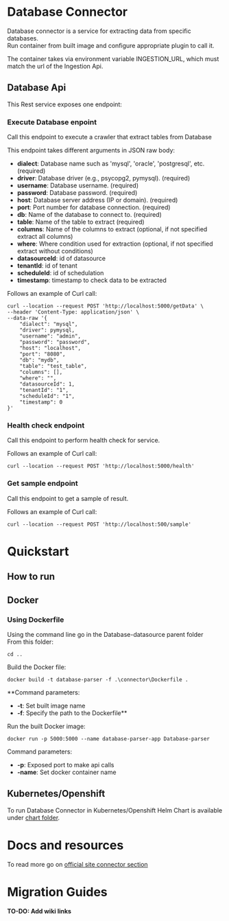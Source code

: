# Database Connector

Database connector is a service for extracting data from specific databases.\
Run container from built image and configure appropriate plugin to call it.

The container takes via environment variable INGESTION_URL, which must match the url of the Ingestion Api.

## Database Api

This Rest service exposes one endpoint:


### Execute Database enpoint

Call this endpoint to execute a crawler that extract tables from Database

This endpoint takes different arguments in JSON raw body:

- **dialect**: Database name such as 'mysql', 'oracle', 'postgresql', etc. (required)
- **driver**: Database driver (e.g., psycopg2, pymysql). (required)
- **username**: Database username. (required)
- **password**: Database password. (required)
- **host**: Database server address (IP or domain). (required)
- **port**: Port number for database connection. (required)
- **db**: Name of the database to connect to. (required)
- **table**: Name of the table to extract (required)
- **columns**: Name of the columns to extract (optional, if not specified extract all columns)
- **where**: Where condition used for extraction (optional, if not specified extract without conditions)
- **datasourceId**: id of datasource
- **tenantId**: id of tenant
- **scheduleId**: id of schedulation
- **timestamp**: timestamp to check data to be extracted

Follows an example of Curl call:

```
curl --location --request POST 'http://localhost:5000/getData' \
--header 'Content-Type: application/json' \
--data-raw '{
    "dialect": "mysql",
    "driver": pymysql,
    "username": "admin",
    "password": "password",
    "host": "localhost",
    "port": "8080",
    "db": "mydb",
    "table": "test_table",
    "columns": [],
    "where": "",
    "datasourceId": 1,
    "tenantId": "1",
    "scheduleId": "1",
    "timestamp": 0
}'
```

### Health check endpoint

Call this endpoint to perform health check for service.

Follows an example of Curl call:

```
curl --location --request POST 'http://localhost:5000/health'
```

### Get sample endpoint

Call this endpoint to get a sample of result.

Follows an example of Curl call:

```
curl --location --request POST 'http://localhost:500/sample'
```

# Quickstart

## How to run

## Docker

### Using Dockerfile

Using the command line go in the Database-datasource parent folder\
From this folder:
```
cd ..
```

Build the Docker file:
```
docker build -t database-parser -f .\connector\Dockerfile .
```

**Command parameters:
- **-t**: Set built image name
- **-f**: Specify the path to the Dockerfile**

Run the built Docker image:
```
docker run -p 5000:5000 --name database-parser-app Database-parser 
```

Command parameters:
- **-p**: Exposed port to make api calls
- **-name**: Set docker container name

## Kubernetes/Openshift

To run Database Connector in Kubernetes/Openshift Helm Chart is available under [chart folder](../chart).

# Docs and resources

To read more go on [official site connector section](https://staging-site.openk9.io/plugins/)

# Migration Guides

#### TO-DO: Add wiki links